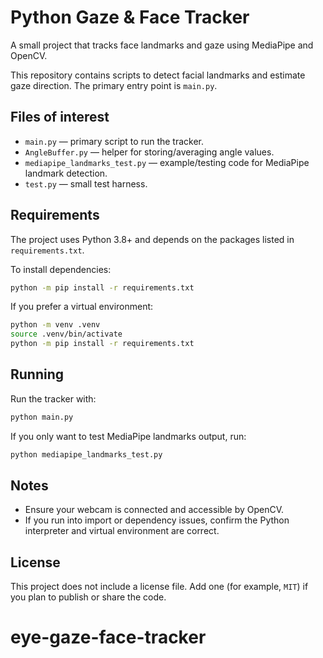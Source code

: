 # Python Gaze & Face Tracker

A small project that tracks face landmarks and gaze using MediaPipe and OpenCV.

This repository contains scripts to detect facial landmarks and estimate gaze direction. The primary entry point is `main.py`.

## Files of interest
- `main.py` — primary script to run the tracker.
- `AngleBuffer.py` — helper for storing/averaging angle values.
- `mediapipe_landmarks_test.py` — example/testing code for MediaPipe landmark detection.
- `test.py` — small test harness.

## Requirements
The project uses Python 3.8+ and depends on the packages listed in `requirements.txt`.

To install dependencies:

```bash
python -m pip install -r requirements.txt
```

If you prefer a virtual environment:

```bash
python -m venv .venv
source .venv/bin/activate
python -m pip install -r requirements.txt
```

## Running

Run the tracker with:

```bash
python main.py
```

If you only want to test MediaPipe landmarks output, run:

```bash
python mediapipe_landmarks_test.py
```

## Notes
- Ensure your webcam is connected and accessible by OpenCV.
- If you run into import or dependency issues, confirm the Python interpreter and virtual environment are correct.

## License
This project does not include a license file. Add one (for example, `MIT`) if you plan to publish or share the code.
# eye-gaze-face-tracker
